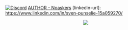 [![Discord](https://dcbadge.vercel.app/api/shield/1068179092396048495)](https://discord.gg/1068179092396048495)
[AUTHOR - Noaskers](https://img.shields.io/static/v1?label=AUTHOR&message=NoAskers&color=42a4f5&style=for-the-badge&logo=discord+)
[linkedin-url]: https://www.linkedin.com/in/sven-punselie-15a059270/

[linkedin-shield]: https://img.shields.io/badge/-LinkedIn-black.svg?style=for-the-badge&logo=linkedin&colorB=0077b5
<div align="center">
	<a href="" >  
  		<img src="https://github-readme-stats.vercel.app/api?username=noaskers&show_icons=true&count_private=true&custom_title=Noaskerks+GitHub+Stats&theme=react" />  
	</a>
</div>
